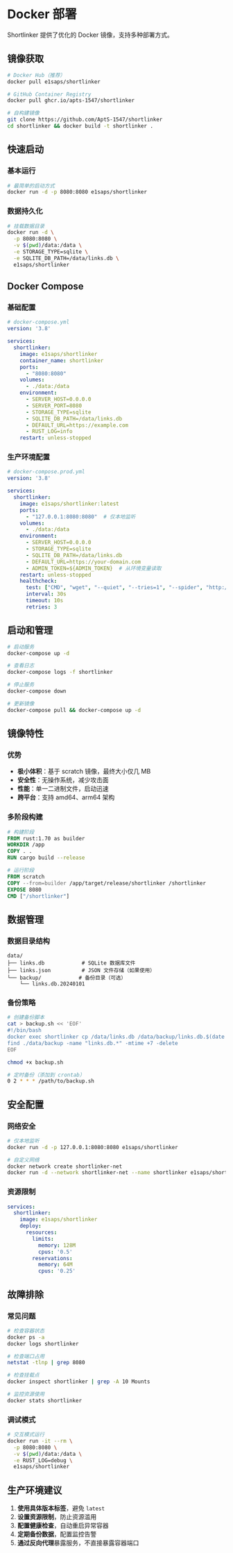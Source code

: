 # Docker 部署

Shortlinker 提供了优化的 Docker 镜像，支持多种部署方式。

## 镜像获取

```bash
# Docker Hub（推荐）
docker pull e1saps/shortlinker

# GitHub Container Registry  
docker pull ghcr.io/apts-1547/shortlinker

# 自构建镜像
git clone https://github.com/AptS-1547/shortlinker
cd shortlinker && docker build -t shortlinker .
```

## 快速启动

### 基本运行
```bash
# 最简单的启动方式
docker run -d -p 8080:8080 e1saps/shortlinker
```

### 数据持久化
```bash
# 挂载数据目录
docker run -d \
  -p 8080:8080 \
  -v $(pwd)/data:/data \
  -e STORAGE_TYPE=sqlite \
  -e SQLITE_DB_PATH=/data/links.db \
  e1saps/shortlinker
```

## Docker Compose

### 基础配置
```yaml
# docker-compose.yml
version: '3.8'

services:
  shortlinker:
    image: e1saps/shortlinker
    container_name: shortlinker
    ports:
      - "8080:8080"
    volumes:
      - ./data:/data
    environment:
      - SERVER_HOST=0.0.0.0
      - SERVER_PORT=8080
      - STORAGE_TYPE=sqlite
      - SQLITE_DB_PATH=/data/links.db
      - DEFAULT_URL=https://example.com
      - RUST_LOG=info
    restart: unless-stopped
```

### 生产环境配置
```yaml
# docker-compose.prod.yml
version: '3.8'

services:
  shortlinker:
    image: e1saps/shortlinker:latest
    ports:
      - "127.0.0.1:8080:8080"  # 仅本地监听
    volumes:
      - ./data:/data
    environment:
      - SERVER_HOST=0.0.0.0
      - STORAGE_TYPE=sqlite
      - SQLITE_DB_PATH=/data/links.db
      - DEFAULT_URL=https://your-domain.com
      - ADMIN_TOKEN=${ADMIN_TOKEN}  # 从环境变量读取
    restart: unless-stopped
    healthcheck:
      test: ["CMD", "wget", "--quiet", "--tries=1", "--spider", "http://localhost:8080/"]
      interval: 30s
      timeout: 10s
      retries: 3
```

## 启动和管理

```bash
# 启动服务
docker-compose up -d

# 查看日志
docker-compose logs -f shortlinker

# 停止服务
docker-compose down

# 更新镜像
docker-compose pull && docker-compose up -d
```

## 镜像特性

### 优势
- **极小体积**：基于 scratch 镜像，最终大小仅几 MB
- **安全性**：无操作系统，减少攻击面
- **性能**：单一二进制文件，启动迅速
- **跨平台**：支持 amd64、arm64 架构

### 多阶段构建
```dockerfile
# 构建阶段
FROM rust:1.70 as builder
WORKDIR /app
COPY . .
RUN cargo build --release

# 运行阶段
FROM scratch
COPY --from=builder /app/target/release/shortlinker /shortlinker
EXPOSE 8080
CMD ["/shortlinker"]
```

## 数据管理

### 数据目录结构
```
data/
├── links.db            # SQLite 数据库文件
├── links.json          # JSON 文件存储（如果使用）
└── backup/            # 备份目录（可选）
    └── links.db.20240101
```

### 备份策略
```bash
# 创建备份脚本
cat > backup.sh << 'EOF'
#!/bin/bash
docker exec shortlinker cp /data/links.db /data/backup/links.db.$(date +%Y%m%d_%H%M%S)
find ./data/backup -name "links.db.*" -mtime +7 -delete
EOF

chmod +x backup.sh

# 定时备份（添加到 crontab）
0 2 * * * /path/to/backup.sh
```

## 安全配置

### 网络安全
```bash
# 仅本地监听
docker run -d -p 127.0.0.1:8080:8080 e1saps/shortlinker

# 自定义网络
docker network create shortlinker-net
docker run -d --network shortlinker-net --name shortlinker e1saps/shortlinker
```

### 资源限制
```yaml
services:
  shortlinker:
    image: e1saps/shortlinker
    deploy:
      resources:
        limits:
          memory: 128M
          cpus: '0.5'
        reservations:
          memory: 64M
          cpus: '0.25'
```

## 故障排除

### 常见问题
```bash
# 检查容器状态
docker ps -a
docker logs shortlinker

# 检查端口占用
netstat -tlnp | grep 8080

# 检查挂载点
docker inspect shortlinker | grep -A 10 Mounts

# 监控资源使用
docker stats shortlinker
```

### 调试模式
```bash
# 交互模式运行
docker run -it --rm \
  -p 8080:8080 \
  -v $(pwd)/data:/data \
  -e RUST_LOG=debug \
  e1saps/shortlinker
```

## 生产环境建议

1. **使用具体版本标签**，避免 `latest`
2. **设置资源限制**，防止资源滥用  
3. **配置健康检查**，自动重启异常容器
4. **定期备份数据**，配置监控告警
5. **通过反向代理**暴露服务，不直接暴露容器端口
